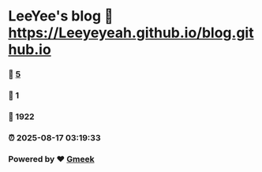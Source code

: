 # LeeYee's blog :link: https://Leeyeyeah.github.io/blog.github.io 
### :page_facing_up: [5](https://Leeyeyeah.github.io/blog.github.io/tag.html) 
### :speech_balloon: 1 
### :hibiscus: 1922 
### :alarm_clock: 2025-08-17 03:19:33 
### Powered by :heart: [Gmeek](https://github.com/Meekdai/Gmeek)

